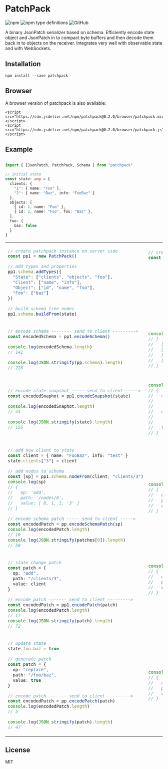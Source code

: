 # PatchPack  
<img alt="npm" src="https://img.shields.io/npm/v/patchpack"> <img alt="npm type definitions" src="https://img.shields.io/npm/types/patchpack"> <img alt="GitHub" src="https://img.shields.io/npm/l/patchpack">


A binary JsonPatch serializer based on schema. Efficiently encode state object and JsonPatch in to compact byte buffers and then decode them back in to objects on the receiver. Integrates very well with observable state and with WebSockets.

## Installation

```
npm install --save patchpack
```

## Browser
A browser version of patchpack is also available:
```
<script src="https://cdn.jsdelivr.net/npm/patchpack@0.2.0/browser/patchpack.min.js"></script>
<script src="https://cdn.jsdelivr.net/npm/patchpack@0.2.0/browser/patchpack.js"></script>
```

## Example

```ts

import { IJsonPatch, PatchPack, Schema } from "patchpack"

// initial state
const state: any = {
  clients: {
    "1": { name: "Foo" },
    "2": { name: "Baz", info: "FooBaz" }
  },
  objects: [
    { id: 1, name: "Foo" },
    { id: 2, name: "Foo", foo: "Baz" },
  ],
  foo: {
    baz: false
  }
}
```

<table>
<tr><td>

```ts
// create patchpack instance on server side
const pp1 = new PatchPack()

// add types and properties
pp1.schema.addTypes({
  "State": ["clients", "objects", "foo"],
  "Client": ["name", "info"],
  "Object": ["id", "name", "foo"],
  "Foo": ["baz"]
})

// build schema tree nodes
pp1.schema.buildFrom(state)
```
</td><td>
  
```ts
// create patchpack instance on client side
const pp2 = new PatchPack()













```
</td></tr>
<tr><td>

```ts
// encode schema -------- send to client --------->
const encodedSchema = pp1.encodeSchema()

console.log(encodedSchema.length)
// 141

console.log(JSON.stringify(pp.schema).length)
// 228
```

</td><td>

```ts
console.log(pp2.decodeSchema(encodedSchema).types)
// [
//   [ 'State', 'clients', 'objects', 'foo' ],
//   [ 'Client', 'name', 'info' ],
//   [ 'Object', 'id', 'name', 'foo' ],
//   [ 'Foo', 'baz' ]
// ]
```
</td></tr>
<tr><td>

```ts
// encode state snapshot ----- send to client ----->
const encodedSnaphot = pp1.encodeSnapshot(state)

console.log(encodedSnaphot.length)
// 44

console.log(JSON.stringify(state).length)
// 155


```
</td><td>

```ts
console.log(pp2.decodeSnapshot(encodedSnaphot))
// {
//   clients: { 
//     '1': { name: 'Foo' }, 
//     '2': { name: 'Baz', info: 'FooBaz' } },
//   objects: [ 
//     { id: 1, name: 'Foo' }, 
//     { id: 2, name: 'Foo', foo: 'Baz' } ],
//   foo: { baz: false }
// }
```
</td></tr>

<tr><td>

```ts
// add new client to state
const client = { name: "FooBaz", info: "test" }
state.clients["3"] = client

// add nodes to schema
const [sp] = pp1.schema.nodeFrom(client, "clients/3")
console.log(sp)
// { 
//   op: 'add', 
//   path: '/nodes/8', 
//   value: [ 8, 1, 1, '3' ] 
// }

// encode schema patch ----- send to client ----->
const encodedPatch = pp.encodeSchemaPatch(sp)
console.log(encodedPatch.length) 
// 10
console.log(JSON.stringify(patches[0]).length)
// 50
```
</td><td>

```ts
console.log(pp2.decodePatch(encodedSchemaPatch))
// { 
//   op: 'add',
//   path: '/nodes/8', 
//   value: [ 8, 1, 1, '3' ]
// }

```

</td></tr>

<tr><td>

```ts
// state change patch
const patch = { 
  op: "add", 
  path: "/clients/3", 
  value: client 
}

// encode patch ------- send to client --------->
const encodedPatch = pp1.encodePatch(patch)
console.log(encodedPatch.length)
// 17
console.log(JSON.stringify(patch).length)
// 72
```
</td><td>

```ts
console.log(pp2.decodePatch(encodedPatch))
// {
//   op: 'add',
//   path: '/clients/3',
//   value: { name: 'FooBaz', info: 'test' }
// }








```
</td></tr>

<tr><td>
  
```ts
// update state
state.foo.baz = true

// generate patch
const patch = { 
  op: "replace", 
  path: "/foo/baz", 
  value: true 
}

// encode patch ------- send to client --------->
const encodedPatch = pp.encodePatch(patch)
console.log(encodedPatch.length) 
// 5

console.log(JSON.stringify(patch).length)
// 47
```
</td><td>
  
```ts
console.log(pp2.decodePatch(encodedPatch))
// { 
//   op: "replace", 
//   path: "/foo/baz", 
//   value: true 
// }

```
</td></tr>


</table>

## License

MIT
